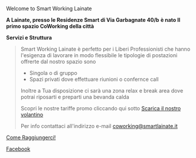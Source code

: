 Welcome to Smart Working Lainate

**A Lainate, presso le Residenze Smart di Via Garbagnate 40/b**
**è nato Il primo spazio CoWorking della città**   

**Servizi e Struttura**

> Smart Working Lainate è perfetto per i Liberi Professionisti che hanno l'esigenza di lavorare in modo flessibile le tipologie di postazioni offrerte dal nostro spazio sono 
>
> * Singola o di gruppo 
> * Spazi privati dove effettuare riunioni o confernce call
>
> Inoltre a Tua disposizione ci sarà una zona relax e break area dove potrai riposarti e preparti una bevanda calda
>
>
> Scopri le nostre tariffe promo cliccando qui sotto 
> <a href="https://scontent-mxp1-1.xx.fbcdn.net/v/t1.0-9/47008226_369455500293082_2583211022231797760_n.jpg?_nc_cat=104&_nc_eui2=AeHq8XugHUhfKgtEgYRqnHlvYIwq_mf907Wogo5qg960mU2j-HcQzfqiXQNPVubVAwlOGfpfZC3-FCbfdtXGqabHfUfyEQA3M8PPffs9wzN1CQ&_nc_ht=scontent-mxp1-1.xx&oh=6aab23a380e277d82c56d2518abcb107&oe=5C67FBB0" download>Scarica il nostro volantino</a>
> 
> Per info contattaci all'indirizzo e-mail <coworking@smartlainate.it>

[Come Raggiungerci!](https://www.google.com/maps/place/Via+Garbagnate,+40,+20020+Lainate+MI/data=!4m2!3m1!1s0x4786949b4475c127:0xf69ee47b2d416746?ved=2ahUKEwj2hu3X_vreAhUO3KQKHfYECDsQ8gEwAHoECAAQAQ)

[Facebook](https://www.facebook.com/SmartWorkingLainate/)

<body background="https://ams3.digitaloceanspaces.com/sempionenews/2016/06/coworking-residenze.jpg" alt="Girl in a jacket" style="width:1280px;height:768px;background-repeat:no-repeat;">
